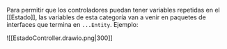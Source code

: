 Para permitir que los controladores puedan tener variables repetidas en el [[Estado]], las variables de esta categoría van a venir en paquetes de interfaces que termina en `...Entity`. Ejemplo:

![[EstadoController.drawio.png|300]]
